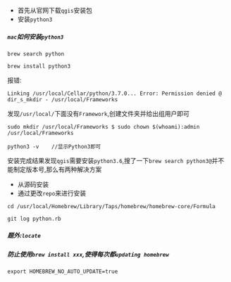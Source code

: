 


* 首先从官网下载`qgis`安装包
* 安装`python3`





##### `mac`如何安装`python3`

```
brew search python

brew install python3
```


报错:
```
Linking /usr/local/Cellar/python/3.7.0... Error: Permission denied @ dir_s_mkdir - /usr/local/Frameworks
```

发现`/usr/local/`下面没有`Framework`,创建文件夹并给出组用户即可
```
sudo mkdir /usr/local/Frameworks $ sudo chown $(whoami):admin /usr/local/Frameworks
```

```
python3 -v    //显示Python3即可
```


安装完成结果发现`qgis`需要安装`python3.6`,搜了一下`brew search python3@`并不能制定版本号,那么有两种解决方案

* 从源码安装
* 通过更改`repo`来进行安装

```
cd /usr/local/Homebrew/Library/Taps/homebrew/homebrew-core/Formula

git log python.rb

```






##### 题外:`locate`


##### 防止使用`brew install xxx`,使得每次都`updating homebrew`

```
export HOMEBREW_NO_AUTO_UPDATE=true
```

